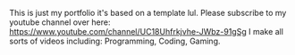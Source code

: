 This is just my portfolio it's based on a template lul.
Please subscribe to my youtube channel over here: https://www.youtube.com/channel/UC18Uhfrkjvhe-JWbz-91gSg
I make all sorts of videos including: Programming, Coding, Gaming.

